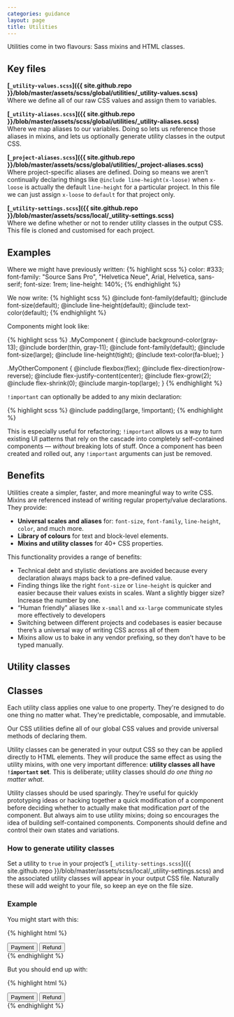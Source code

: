 ```yaml
---
categories: guidance
layout: page
title: Utilities
---
```


Utilities come in two flavours: Sass mixins and HTML classes.

## Key files

**[`_utility-values.scss`]({{ site.github.repo }}/blob/master/assets/scss/global/utilities/_utility-values.scss)**  
Where we define all of our raw CSS values and assign them to variables.

**[`_utility-aliases.scss`]({{ site.github.repo }}/blob/master/assets/scss/global/utilities/_utility-aliases.scss)**  
Where we map aliases to our variables. Doing so lets us reference those aliases in mixins, and lets us optionally generate utility classes in the output CSS.

**[`_project-aliases.scss`]({{ site.github.repo }}/blob/master/assets/scss/global/utilities/_project-aliases.scss)**  
Where project-specific aliases are defined. Doing so means we aren’t continually declaring things like `@include line-height(x-loose)` when `x-loose` is actually the default `line-height` for a particular project. In this file we can just assign `x-loose` to `default` for that project only.

**[`_utility-settings.scss`]({{ site.github.repo }}/blob/master/assets/scss/local/_utility-settings.scss)**  
Where we define whether or not to render utility classes in the output CSS. This file is cloned and customised for each project.


## Examples

Where we might have previously written:
{% highlight scss %}
color: #333;
font-family: "Source Sans Pro", "Helvetica Neue", Arial, Helvetica, sans-serif;
font-size: 1rem;
line-height: 140%;
{% endhighlight %}

We now write:
{% highlight scss %}
@include font-family(default);
@include font-size(default);
@include line-height(default);
@include text-color(default);
{% endhighlight %}

Components might look like:

{% highlight scss %}
.MyComponent {
  @include background-color(gray-13);
  @include border(thin, gray-11);
  @include font-family(default);
  @include font-size(large);
  @include line-height(tight);
  @include text-color(fa-blue);
}

.MyOtherComponent {
  @include flexbox(flex);
  @include flex-direction(row-reverse);
  @include flex-justify-content(center);
  @include flex-grow(2);
  @include flex-shrink(0);
  @include margin-top(large);
}
{% endhighlight %}

`!important` can optionally be added to any mixin declaration:

{% highlight scss %}
@include padding(large, !important);
{% endhighlight %}

This is especially useful for refactoring; `!important` allows us a way to turn existing UI patterns that rely on the cascade into completely self-contained components — _without_ breaking lots of stuff. Once a component has been created and rolled out, any `!important` arguments can just be removed.



## Benefits

Utilities create a simpler, faster, and more meaningful way to write CSS. Mixins are referenced instead of writing regular property/value declarations. They provide:

* **Universal scales and aliases** for: `font-size`, `font-family`, `line-height`, `color`, and much more.
* **Library of colours** for text and block-level elements.
* **Mixins and utility classes** for 40+ CSS properties.

This functionality provides a range of benefits:

* Technical debt and stylistic deviations are avoided because every declaration always maps back to a pre-defined value.
* Finding things like the right `font-size` or `line-height` is quicker and easier because their values exists in scales. Want a slightly bigger size? Increase the number by one.
* “Human friendly” aliases like `x-small` and `xx-large` communicate styles more effectively to developers
* Switching between different projects and codebases is easier because there’s a universal way of writing CSS across all of them
* Mixins allow us to bake in any vendor prefixing, so they don’t have to be typed manually.



## Utility classes

## Classes
Each utility class applies one value to one property. They're designed to do one thing no matter what. They're predictable, composable, and immutable.  

Our CSS utilities define all of our global CSS values and provide universal methods of declaring them.

Utility classes can be generated in your output CSS so they can be applied directly to HTML elements. They will produce the same effect as using the utility mixins, with one very important difference: **utility classes all have `!important` set**. This is deliberate; utility classes should _do one thing no matter what_.

Utility classes should be used sparingly. They’re useful for quickly prototyping ideas or hacking together a quick modification of a component before deciding whether to actually make that modification _part_ of the component. But always aim to use utility mixins; doing so encourages the idea of building self-contained components. Components should define and control their own states and variations.

### How to generate utility classes
Set a utility to `true` in your project’s [`_utility-settings.scss`]({{ site.github.repo }}/blob/master/assets/scss/local/_utility-settings.scss) and the associated utility classes will appear in your output CSS file. Naturally these will add weight to your file, so keep an eye on the file size.

### Example

You might start with this:

{% highlight html %}
<div class="u-margin--0 u-padding--0 u-text-align--center u-border-radius--default u-border--thin--solid--fa-blue u-line-height--tight u-flexbox u-flex-align-items--stretch u-flex-direction--row">
  <button class="u-background--none u-display--inline-block u-margin--0 u-border-right--thin--solid--blue u-padding--x-small--small u-text-color--x-light u-flex-grow--1 u-text-truncate">Payment</button>
  <button class="u-background--none u-display--inline-block u-margin--0 u-padding--x-small--small u-text-color--x-light u-flex-grow--1 u-text-truncate">Refund</button>
</div>
{% endhighlight %}

But you should end up with:

{% highlight html %}
<div class="SegmentedControl">
  <button class="SegmentedControl-segment">Payment</button>
  <button class="SegmentedControl-segment">Refund</button>
</div>
{% endhighlight %}
